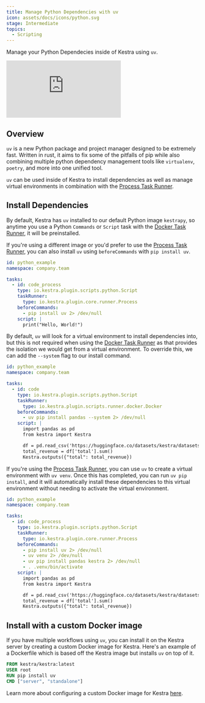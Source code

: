 ```yaml
---
title: Manage Python Dependencies with uv
icon: assets/docs/icons/python.svg
stage: Intermediate
topics:
  - Scripting
---
```


Manage your Python Dependecies inside of Kestra using `uv`.

<div class="video-container">
  <iframe src="https://www.youtube.com/embed/tyEbyhg6jmY?si=v_vQVfBUvKJD7-rn" title="YouTube video player" frameborder="0" allow="accelerometer; autoplay; clipboard-write; encrypted-media; gyroscope; picture-in-picture; web-share" referrerpolicy="strict-origin-when-cross-origin" allowfullscreen></iframe>
</div>

## Overview

`uv` is a new Python package and project manager designed to be extremely fast. Written in rust, it aims to fix some of the pitfalls of pip while also combining multiple python dependency management tools like `virtualenv`, `poetry`, and more into one unified tool.

`uv` can be used inside of Kestra to install dependencies as well as manage virtual environments in combination with the [Process Task Runner](../task-runners/04.types/01.process-task-runner.md).

## Install Dependencies

By default, Kestra has `uv` installed to our default Python image `kestrapy`, so anytime you use a Python `Commands` or `Script` task with the [Docker Task Runner](../task-runners/04.types/02.docker-task-runner.md), it will be preinstalled.

If you're using a different image or you'd prefer to use the [Process Task Runner](../task-runners/04.types/01.process-task-runner.md), you can also install `uv` using `beforeCommands` with `pip install uv`.

```yaml
id: python_example
namespace: company.team

tasks:
  - id: code_process
    type: io.kestra.plugin.scripts.python.Script
    taskRunner:
      type: io.kestra.plugin.core.runner.Process
    beforeCommands:
      - pip install uv 2> /dev/null
    script: |
      print("Hello, World!")
```

By default, `uv` will look for a virtual environment to install dependencies into, but this is not required when using the [Docker Task Runner](../task-runners/04.types/02.docker-task-runner.md) as that provides the isolation we would get from a virtual environment. To override this, we can add the `--system` flag to our install command.

```yaml
id: python_example
namespace: company.team

tasks:
  - id: code
    type: io.kestra.plugin.scripts.python.Script
    taskRunner:
      type: io.kestra.plugin.scripts.runner.docker.Docker
    beforeCommands:
      - uv pip install pandas --system 2> /dev/null
    script: |
      import pandas as pd
      from kestra import Kestra

      df = pd.read_csv('https://huggingface.co/datasets/kestra/datasets/raw/main/csv/orders.csv')
      total_revenue = df['total'].sum()
      Kestra.outputs({"total": total_revenue})
```

If you're using the [Process Task Runner](../task-runners/04.types/01.process-task-runner.md), you can use `uv` to create a virtual environment with `uv venv`. Once this has completed, you can run `uv pip install`, and it will automatically install these dependencies to this virtual environment without needing to activate the virtual environment.

```yaml
id: python_example
namespace: company.team

tasks:
  - id: code_process
    type: io.kestra.plugin.scripts.python.Script
    taskRunner:
      type: io.kestra.plugin.core.runner.Process
    beforeCommands:
      - pip install uv 2> /dev/null
      - uv venv 2> /dev/null
      - uv pip install pandas kestra 2> /dev/null
      - . .venv/bin/activate
    script: |
      import pandas as pd
      from kestra import Kestra

      df = pd.read_csv('https://huggingface.co/datasets/kestra/datasets/raw/main/csv/orders.csv')
      total_revenue = df['total'].sum()
      Kestra.outputs({"total": total_revenue})
```

## Install with a custom Docker image

If you have multiple workflows using `uv`, you can install it on the Kestra server by creating a custom Docker image for Kestra. Here's an example of a Dockerfile which is based off the Kestra image but installs `uv` on top of it.

```dockerfile
FROM kestra/kestra:latest
USER root
RUN pip install uv
CMD ["server", "standalone"]
```

Learn more about configuring a custom Docker image for Kestra [here](../14.best-practices/4.managing-pip-dependencies.md#install-pip-package-dependencies-at-server-startup).
